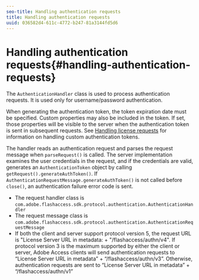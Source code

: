 ```yaml
---
seo-title: Handling authentication requests
title: Handling authentication requests
uuid: 036582d4-611c-4772-b247-81a3144fd5d6
---
```


# Handling authentication requests{#handling-authentication-requests}

The `AuthenticationHandler` class is used to process authentication requests. It is used only for username/password authentication.

When generating the authentication token, the token expiration date must be specified. Custom properties may also be included in the token. If set, those properties will be visible to the server when the authentication token is sent in subsequent requests. See [Handling license requests](../../aaxs-protecting-content/content-implementing-the-license-server/content-handling-license-reqs/content-handling-license-reqs.md) for information on handling custom authentication tokens.

The handler reads an authentication request and parses the request message when `parseRequest()` is called. The server implementation examines the user credentials in the request, and if the credentials are valid, generates an `AuthenticationToken` object by calling `getRequest().generateAuthToken()`. If `AuthenticationRequestMessage.generateAuthToken()` is not called before `close()`, an authentication failure error code is sent.

* The request handler class is `com.adobe.flashaccess.sdk.protocol.authentication.AuthenticationHandler` 
* The request message class is `com.adobe.flashaccess.sdk.protocol.authentication.AuthenticationRequestMessage` 
* If both the client and server support protocol version 5, the request URL is "License Server URL in metadata: + "/flashaccess/authn/v4". If protocol version 3 is the maximum supported by either the client or server, Adobe Access clients will send authentication requests to “License Server URL in metadata” + “/flashaccess/authn/v3”. Otherwise, authentication requests are sent to “License Server URL in metadata” + “/flashaccess/authn/v1”

